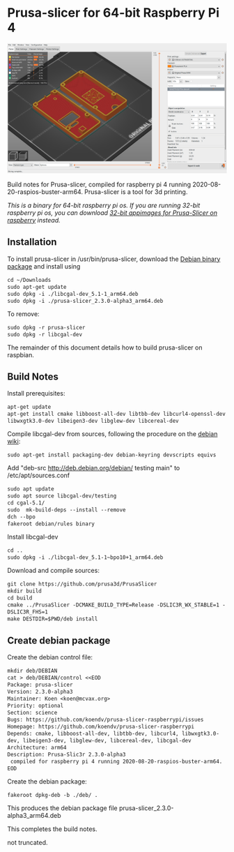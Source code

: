 # Prusa-slicer for 64-bit Raspberry Pi 4
![screenshot](screenshot.png  "Yet Another Box")

Build notes for Prusa-slicer, compiled for raspberry pi 4 running 2020-08-20-raspios-buster-arm64. Prusa-slicer is a tool for 3d printing. 

*This is a binary for 64-bit raspberry pi os. If you are running 32-bit raspberry pi os, you can download [32-bit appimages for Prusa-Slicer on raspberry](https://github.com/davidk/PrusaSlicer-ARM.AppImage) instead.*

## Installation
To install prusa-slicer in /usr/bin/prusa-slicer, download the [Debian binary package](https://github.com/koendv/prusa-slicer-raspberrypi/releases/) and install using
```
cd ~/Downloads
sudo apt-get update
sudo dpkg -i ./libcgal-dev_5.1-1_arm64.deb
sudo dpkg -i ./prusa-slicer_2.3.0-alpha3_arm64.deb
```
To remove:
```
sudo dpkg -r prusa-slicer
sudo dpkg -r libcgal-dev
```
The remainder of this document details how to build prusa-slicer on raspbian.
## Build Notes
Install prerequisites:
```
apt-get update
apt-get install cmake libboost-all-dev libtbb-dev libcurl4-openssl-dev libwxgtk3.0-dev libeigen3-dev libglew-dev libcereal-dev
```
Compile libcgal-dev from sources, following the procedure on the [debian wiki](https://wiki.debian.org/SimpleBackportCreation):
```
sudo apt-get install packaging-dev debian-keyring devscripts equivs
```
Add "deb-src http://deb.debian.org/debian/ testing main" to /etc/apt/sources.conf
```
sudo apt update
sudo apt source libcgal-dev/testing
cd cgal-5.1/
sudo  mk-build-deps --install --remove
dch --bpo
fakeroot debian/rules binary
```
Install libcgal-dev
```
cd ..
sudo dpkg -i ./libcgal-dev_5.1-1~bpo10+1_arm64.deb
```

Download and compile sources:
```
git clone https://github.com/prusa3d/PrusaSlicer
mkdir build
cd build
cmake ../PrusaSlicer -DCMAKE_BUILD_TYPE=Release -DSLIC3R_WX_STABLE=1 -DSLIC3R_FHS=1
make DESTDIR=$PWD/deb install
```
## Create debian package
Create the debian control file:
```
mkdir deb/DEBIAN
cat > deb/DEBIAN/control <<EOD
Package: prusa-slicer
Version: 2.3.0-alpha3
Maintainer: Koen <koen@mcvax.org>
Priority: optional
Section: science
Bugs: https://github.com/koendv/prusa-slicer-raspberrypi/issues
Homepage: https://github.com/koendv/prusa-slicer-raspberrypi
Depends: cmake, libboost-all-dev, libtbb-dev, libcurl4, libwxgtk3.0-dev, libeigen3-dev, libglew-dev, libcereal-dev, libcgal-dev
Architecture: arm64
Description: Prusa-Slic3r 2.3.0-alpha3
 compiled for raspberry pi 4 running 2020-08-20-raspios-buster-arm64.
EOD
```
Create the debian package:
```
fakeroot dpkg-deb -b ./deb/ .
```
This produces the debian package file prusa-slicer_2.3.0-alpha3_arm64.deb

This completes the build notes.

not truncated.
